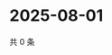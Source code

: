 # 2025-08-01

共 0 条

<!-- BEGIN ZHIHUQUESTIONS -->
<!-- 最后更新时间 Fri Aug 01 2025 18:13:55 GMT+0800 (China Standard Time) -->

<!-- END ZHIHUQUESTIONS -->
